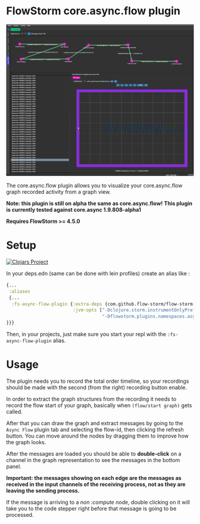 # FlowStorm core.async.flow plugin

![demo](./images/plugin_demo.png)

The core.async.flow plugin allows you to visualize your core.async.flow graph recorded activity from a graph view.

**Note: this plugin is still on alpha the same as core.async.flow!**
**This plugin is currently tested against core.async 1.9.808-alpha1**

**Requires FlowStorm >= 4.5.0**

# Setup

[![Clojars Project](https://img.shields.io/clojars/v/com.github.flow-storm/flow-storm-async-flow-plugin.svg)](https://clojars.org/com.github.flow-storm/flow-storm-async-flow-plugin)

In your deps.edn (same can be done with lein profiles) create an alias like :

```clojure
{...
 :aliases
 {...
  :fs-async-flow-plugin {:extra-deps {com.github.flow-storm/flow-storm-async-flow-plugin {:mvn/version "1.0.1-alpha1"}} ;; check the latest
                         :jvm-opts ["-Dclojure.storm.instrumentOnlyPrefixes.asyncFlowPlugin=clojure.core.async.flow"
                                    "-Dflowstorm.plugins.namespaces.asyncFlowPlugin=flow-storm.plugins.async-flow.all"]}
}}}
```

Then, in your projects, just make sure you start your repl with the `:fs-async-flow-plugin` alias.

# Usage

The plugin needs you to record the total order timeline, so your recordings should be made with the second (from the right) recording button
enable.

In order to extract the graph structures from the recording it needs to record the flow start of your graph, basically when
`(flow/start graph)` gets called.

After that you can draw the graph and extract messages by going to the `Async Flow` plugin tab and selecting the flow-id, then clicking
the refresh button.
You can move around the nodes by dragging them to improve how the graph looks.

After the messages are loaded you should be able to **double-click** on a channel in the graph representation to see
the messages in the bottom panel.

**Important: the messages showing on each edge are the messages as received in the input channels of the receiving process,
not as they are leaving the sending process.**

If the message is arriving to a *non :compute node*, double clicking on it will take you to the code stepper right before that
message is going to be processed.



